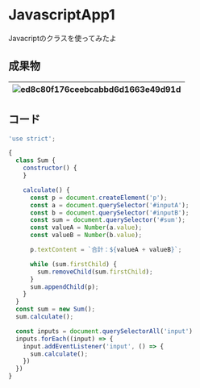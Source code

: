 # JavascriptApp1
Javacriptのクラスを使ってみたよ


## 成果物
|![ed8c80f176ceebcabbd6d1663e49d91d](https://user-images.githubusercontent.com/45095615/111894942-6d432380-8a52-11eb-940e-473c69966aff.gif)|
|:--|


## コード
```js
'use strict';

{
  class Sum {
    constructor() {
    }

    calculate() {
      const p = document.createElement('p');
      const a = document.querySelector('#inputA');
      const b = document.querySelector('#inputB');
      const sum = document.querySelector('#sum');
      const valueA = Number(a.value);
      const valueB = Number(b.value);

      p.textContent = `合計：${valueA + valueB}`;

      while (sum.firstChild) {
        sum.removeChild(sum.firstChild);
      }
      sum.appendChild(p);
    }
  }
  const sum = new Sum();
  sum.calculate();

  const inputs = document.querySelectorAll('input')
  inputs.forEach((input) => {
    input.addEventListener('input', () => {
      sum.calculate();
    })
  })
}
```


